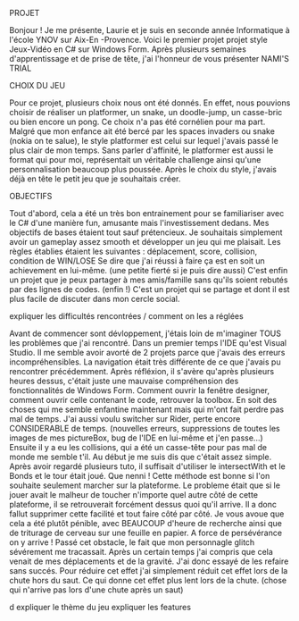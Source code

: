 PROJET

Bonjour ! 
Je me présente, Laurie et je suis en seconde année Informatique à l'école YNOV sur Aix-En -Provence.
Voici le premier projet projet style Jeux-Vidéo en C# sur Windows Form. 
Après plusieurs semaines d'apprentissage et de prise de tête, j'ai l'honneur de vous présenter NAMI'S TRIAL 

CHOIX DU JEU

Pour ce projet, plusieurs choix nous ont été donnés. En effet, nous pouvions choisir de réaliser un platformer, un snake, un doodle-jump, un casse-bric ou bien 
encore un pong. 
Ce choix n'a pas été cornélien pour ma part. Malgré que mon enfance ait été bercé par les spaces invaders ou snake (nokia on te salue), le style platformer est celui sur
lequel j'avais passé le plus clair de mon temps. Sans parler d'affinité, le platformer est aussi le format qui pour moi, représentait un véritable challenge ainsi qu'une
personnalisation beaucoup plus poussée. Après le choix du style, j'avais déjà en tête le petit jeu que je souhaitais créer.

OBJECTIFS

Tout d'abord, cela a été un très bon entrainement pour se familiariser avec le C# d'une manière fun, amusante mais l'investissement dedans.
Mes objectifs de bases étaient tout sauf prétencieux. Je souhaitais simplement avoir un gameplay assez smooth et développer un jeu qui me plaisait. 
Les règles établies étaient les suivantes : déplacement, score, collision, condition de WIN/LOSE
Se dire que j'ai réussi à faire ça est en soit un achievement en lui-même. (une petite fierté si je puis dire aussi) 
C'est enfin un projet que je peux partager à mes amis/famille sans qu'ils soient rebutés par des lignes de codes. (enfin !) C'est un projet qui se partage et dont 
il est plus facile de discuter dans mon cercle social. 

expliquer les difficultés rencontrées / comment on les a réglées

Avant de commencer sont dévloppement, j'étais loin de m'imaginer TOUS les problèmes que j'ai rencontré. 
Dans un premier temps l'IDE qu'est Visual Studio. Il me semble avoir avorté de 2 projets parce que j'avais des erreurs incompréhensibles. La navigation était
très différente de ce que j'avais pu rencontrer précédemment. Après réfléxion, il s'avère qu'après plusieurs heures dessus, c'était juste une mauvaise compréhension
des fonctionnalités de Windows Form. Comment ouvrir la fenêtre designer, comment ouvrir celle contenant le code, retrouver la toolbox. En soit des choses qui me 
semble enfantine maintenant mais qui m'ont fait perdre pas mal de temps. J'ai aussi voulu switcher sur Rider, perte encore CONSIDERABLE de temps. (nouvelles erreurs, 
suppressions de toutes les images de mes pictureBox, bug de l'IDE en lui-même et j'en passe...) 
Ensuite il y a eu les collisions, qui a été un casse-tête pour pas mal de monde me semble t'il. Au début je me suis dis que c'était assez simple. Après avoir regardé 
plusieurs tuto, il suffisait d'utiliser le intersectWith et le Bonds et le tour était joué. Que nenni ! Cette méthode est bonne si l'on souhaite seulement marcher
sur la plateforme. Le probleme était que si le jouer avait le malheur de toucher n'importe quel autre côté de cette plateforme, il se retrouverait forcément dessus 
quoi qu'il arrive. Il a donc fallut supprimer cette facilité et tout faire côté par côté. Je vous avoue que cela a été plutôt pénible, avec BEAUCOUP d'heure de 
recherche ainsi que de triturage de cerveau sur une feuille en papier. A force de persévérance on y arrive ! 
Passé cet obstacle, le fait que mon personnagle glitch sévérement me tracassait. Après un certain temps j'ai compris que cela venait de mes déplacements et de la
gravité. J'ai donc essayé de les refaire sans succés. Pour réduire cet effet j'ai simplement réduit cet effet lors de la chute hors du saut. Ce qui donne 
cet effet plus lent lors de la chute. (chose qui n'arrive pas lors d'une chute après un saut)

d
expliquer le thème du jeu
expliquer les features
